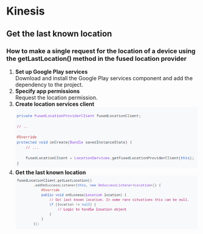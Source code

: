 # Kinesis
## Get the last known location 

### How to make a single request for the location of a device using the getLastLocation() method in the fused location provider
1. **Set up Google Play services**  
Download and install the Google Play services component and add the dependency to the project.  
2. **Specify app permissions**  
Request the location permission.  
3. **Create location services client**  
![instance](./Kinesis/instance.PNG)  
4. **Get the last known location**  
![location](./Kinesis/getLocation.PNG)  

